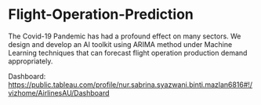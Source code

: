 # Flight-Operation-Prediction
The Covid-19 Pandemic has had a profound effect on many sectors. We  design and develop an AI toolkit using ARIMA method under Machine Learning techniques that can forecast flight operation production demand appropriately.

Dashboard:
https://public.tableau.com/profile/nur.sabrina.syazwani.binti.mazlan6816#!/vizhome/AirlinesAU/Dashboard
